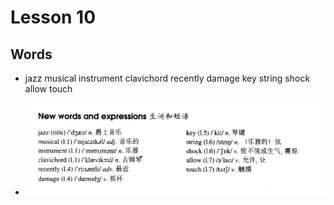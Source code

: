 # Lesson 10

## Words

- jazz musical instrument clavichord recently damage key string shock allow touch

- ![Words](../../../Images/Part2/01/words-10.png)
